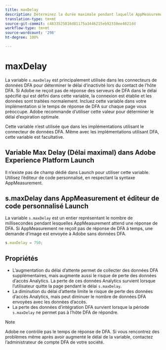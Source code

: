 ```yaml
---
title: maxDelay
description: Déterminez la durée maximale pendant laquelle AppMeasurement attend une réponse de DFA avant d’envoyer une demande d’image.
translation-type: tm+mt
source-git-commit: c4833525816d81175a3446215eb92310ee4021dd
workflow-type: tm+mt
source-wordcount: '298'
ht-degree: 100%

---
```



# maxDelay

La variable `s.maxDelay` est principalement utilisée dans les connecteurs de données DFA pour déterminer le délai d’inactivité lors du contact de l’hôte DFA. Si Adobe ne reçoit pas de réponse des serveurs de DFA dans le délai spécifié qui est défini dans cette variable, la connexion est établie et les données sont traitées normalement. Incluez cette variable dans votre implémentation si le temps de réponse de DFA sur chaque page vous préoccupe. Adobe recommande d’utiliser cette valeur pour déterminer le délai d’expiration optimale.

Cette variable n’est utilisée que dans les implémentations utilisant le connecteur de données DFA. Même avec les implémentations utilisant DFA, cette variable est facultative.

## Variable Max Delay (Délai maximal) dans Adobe Experience Platform Launch

Il n’existe pas de champ dédié dans Launch pour utiliser cette variable. Utilisez l’éditeur de code personnalisé, en respectant la syntaxe AppMeasurement.

## s.maxDelay dans AppMeasurement et éditeur de code personnalisé Launch

La variable `s.maxDelay` est un entier représentant le nombre de millisecondes pendant lesquelles AppMeasurement attend une réponse de DFA. Si AppMeasurement ne reçoit pas de réponse de DFA à temps, une demande d’image est envoyée à Adobe sans données DFA.

```js
s.maxDelay = 750;
```

## Propriétés

* L’augmentation du délai d’attente permet de collecter des données DFA supplémentaires, mais augmente aussi le risque de perte des données d’accès Analytics. La perte de ces données Analytics survient lorsque l’utilisateur quitte la page pendant le délai `s.maxDelay`.
* La diminution du délai d’attente limite le risque de perte des données d’accès Analytics, mais peut diminuer le nombre de données DFA envoyées avec les données d’accès.
* La perte des données d’intégration DFA survient lorsque la période `s.maxDelay` ne permet pas à l’hôte DFA de répondre.

>[!NOTE]
>
>Adobe ne contrôle pas le temps de réponse de DFA. Si vous rencontrez des problèmes même après avoir augmenté le délai de la variable, contactez l’administrateur de compte DFA de votre société.
